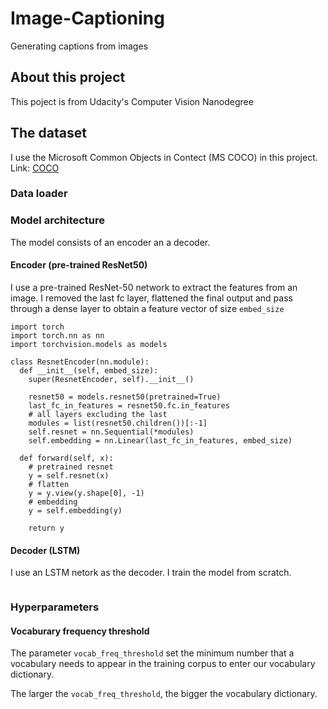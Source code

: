 # Image-Captioning
Generating captions from images


## About this project

This poject is from Udacity's Computer Vision Nanodegree

## The dataset

I use the Microsoft Common Objects in Contect (MS COCO) in this project. Link: [COCO](https://cocodataset.org/#home)

### Data loader


### Model architecture

The model consists of an encoder an a decoder.

#### Encoder (pre-trained ResNet50)

I use a pre-trained ResNet-50 network to extract the features from an image. I removed the last fc layer, flattened the final output and pass through a dense layer to obtain a feature vector of size `embed_size`

```python3
import torch
import torch.nn as nn
import torchvision.models as models

class ResnetEncoder(nn.module):
  def __init__(self, embed_size):
    super(ResnetEncoder, self).__init__()
    
    resnet50 = models.resnet50(pretrained=True)
    last_fc_in_features = resnet50.fc.in_features
    # all layers excluding the last
    modules = list(resnet50.children())[:-1]
    self.resnet = nn.Sequential(*modules)
    self.embedding = nn.Linear(last_fc_in_features, embed_size)
    
  def forward(self, x):
    # pretrained resnet
    y = self.resnet(x)
    # flatten
    y = y.view(y.shape[0], -1)
    # embedding
    y = self.embedding(y)
    
    return y
```
#### Decoder (LSTM)

I use an LSTM netork as the decoder. I train the model from scratch.

```python3

```


### Hyperparameters

#### Vocaburary frequency threshold

The parameter `vocab_freq_threshold` set the minimum number that a vocabulary needs to appear in the training corpus to enter our vocabulary dictionary.

The larger the `vocab_freq_threshold`, the bigger the vocabulary dictionary.


